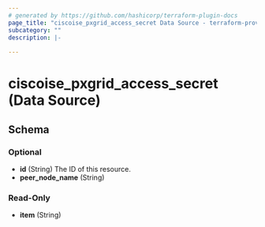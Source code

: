 ```yaml
---
# generated by https://github.com/hashicorp/terraform-plugin-docs
page_title: "ciscoise_pxgrid_access_secret Data Source - terraform-provider-ciscoise"
subcategory: ""
description: |-
  
---
```


# ciscoise_pxgrid_access_secret (Data Source)





<!-- schema generated by tfplugindocs -->
## Schema

### Optional

- **id** (String) The ID of this resource.
- **peer_node_name** (String)

### Read-Only

- **item** (String)


